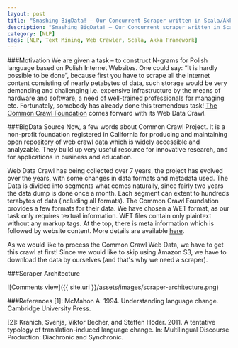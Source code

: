 ```yaml
---
layout: post
title: "Smashing BigData! – Our Concurrent Scraper written in Scala/Akka Framework"
description: "Smashing BigData! – Our Concurrent scraper written in Scala/Akka Framework for processing of Common Crawl Web Data"
category: [NLP]
tags: [NLP, Text Mining, Web Crawler, Scala, Akka Framework]
---
```


###Motivation
We are given a task – to construct N-grams for Polish language based on Polish Internet Websites. One could say: “It is hardly possible to be done”, because first you have to scrape all the Internet content consisting of nearly petabytes of data, such storage would be very demanding and challenging i.e. expensive infrastructure by the means of hardware and software, a need of well-trained professionals for managing etc. 
Fortunately, somebody has already done this tremendous task! [The Common Crawl Foundation](http://commoncrawl.org/) comes forward with its Web Data Crawl. 

<!--more--> 

###BigData Source
Now, a few words about Common Crawl Project. It is a non-profit foundation registered in California for producing and maintaining open repository of web crawl data which is widely accessible and analyzable. They build up very useful resource for innovative research, and for applications in business and education.

Web Data Crawl has being collected over 7 years, the project has evolved over the years, with some changes in data formats and metadata used. The Data is divided into segments what comes naturally, since fairly two years the data dump is done once a month. Each segment can extent to hundreds terabytes of data (including all formats). The Common Crawl Foundation provides a few formats for their data. We have chosen a WET format, as our task only requires textual information. WET files contain only plaintext without any markup tags. At the top, there is meta information which is followed by website content. More details are available [here](http://commoncrawl.org/the-data/get-started).

As we would like to process the Common Crawl Web Data, we have to get this crawl at first! Since we would like to skip using Amazon S3, we have to download the data by ourselves (and that's why we need a scraper).  

###Scraper Architecture 

![Comments view]({{ site.url }}/assets/images/scraper-architecture.png)

###References
[1]: McMahon A. 1994. Understanding language change. Cambridge University Press.

[2]: Kranich, Svenja, Viktor Becher, and Steffen Höder. 2011. A tentative typology of translation-induced language change. In: Multilingual Discourse Production: Diachronic and Synchronic. 
